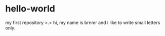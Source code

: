 # hello-world
my first repository >.&lt;
hi, my name is brnmr and i like to write small letters only.
